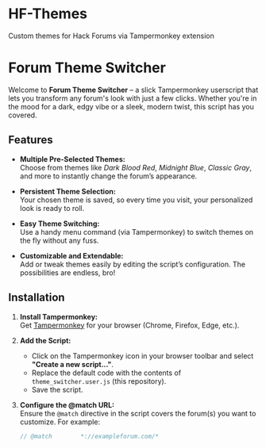 # HF-Themes
Custom themes for Hack Forums via Tampermonkey extension


# Forum Theme Switcher

Welcome to **Forum Theme Switcher** – a slick Tampermonkey userscript that lets you transform any forum's look with just a few clicks. Whether you're in the mood for a dark, edgy vibe or a sleek, modern twist, this script has you covered.

## Features

- **Multiple Pre-Selected Themes:**  
  Choose from themes like *Dark Blood Red*, *Midnight Blue*, *Classic Gray*, and more to instantly change the forum’s appearance.

- **Persistent Theme Selection:**  
  Your chosen theme is saved, so every time you visit, your personalized look is ready to roll.

- **Easy Theme Switching:**  
  Use a handy menu command (via Tampermonkey) to switch themes on the fly without any fuss.

- **Customizable and Extendable:**  
  Add or tweak themes easily by editing the script’s configuration. The possibilities are endless, bro!

## Installation

1. **Install Tampermonkey:**  
   Get [Tampermonkey](https://www.tampermonkey.net/) for your browser (Chrome, Firefox, Edge, etc.).

2. **Add the Script:**  
   - Click on the Tampermonkey icon in your browser toolbar and select **"Create a new script..."**.
   - Replace the default code with the contents of `theme_switcher.user.js` (this repository).
   - Save the script.

3. **Configure the @match URL:**  
   Ensure the `@match` directive in the script covers the forum(s) you want to customize. For example:  
   ```javascript
   // @match        *://exampleforum.com/*
